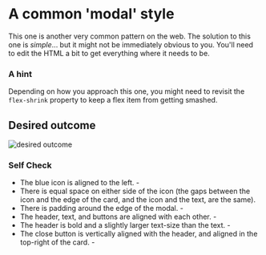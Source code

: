 # A common 'modal' style
This one is another very common pattern on the web. The solution to this one is _simple_... but it might not be immediately obvious to you. You'll need to edit the HTML a bit to get everything where it needs to be.

### A hint
Depending on how you approach this one, you might need to revisit the `flex-shrink` property to keep a flex item from getting smashed.

## Desired outcome

![desired outcome](./desired-outcome.png)

### Self Check

- The blue icon is aligned to the left. -
- There is equal space on either side of the icon (the gaps between the icon and the edge of the card, and the icon and the text, are the same).
- There is padding around the edge of the modal. -
- The header, text, and buttons are aligned with each other. -
- The header is bold and a slightly larger text-size than the text. -
- The close button is vertically aligned with the header, and aligned in the top-right of the card. -
